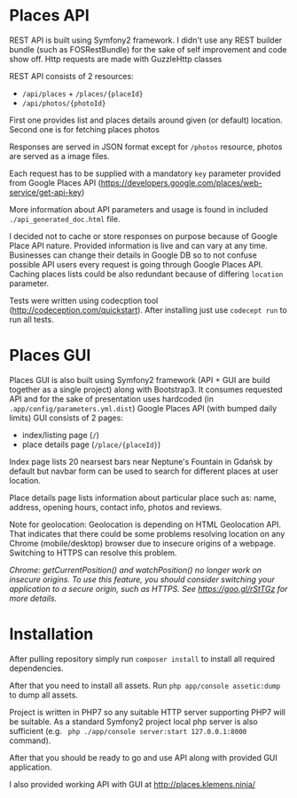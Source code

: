 Places API
=========

REST API is built using Symfony2 framework. 
I didn't use any REST builder bundle (such as FOSRestBundle) for the sake of self improvement and code show off. Http requests are made with GuzzleHttp classes

REST API consists of 2 resources:
* ```/api/places``` + ```/places/{placeId}```
* ```/api/photos/{photoId}```

First one provides list and places details around given (or default) location. 
Second one is for fetching places photos

Responses are served in JSON format except for ```/photos``` resource, photos are served as a image files.

Each request has to be supplied with a mandatory ```key``` parameter provided from Google Places API (https://developers.google.com/places/web-service/get-api-key)

More information about API parameters and usage is found in included ```./api_generated_doc.html``` file.

I decided not to cache or store responses on purpose because of Google Place API nature. Provided information is live and can vary at any time. Businesses can change their details in Google DB so to not confuse possible API users every request is going through Google Places API. Caching places lists could be also redundant because of differing ```location``` parameter.

Tests were written using codecption tool (http://codeception.com/quickstart). After installing just use ```codecept run``` to run all tests.


Places GUI
=========

Places GUI is also built using Symfony2 framework (API + GUI are build together as a single project) along with Bootstrap3. It consumes requested API and for the sake of presentation uses hardcoded (in ```.app/config/parameters.yml.dist```) Google Places API (with bumped daily limits)
GUI consists of 2 pages:

* index/listing page (```/```)
* place details page (```/place/{placeId}```)

Index page lists 20 nearsest bars near Neptune's Fountain in Gdańsk by default but navbar form can be used to search for different places at user location.

Place details page lists information about particular place such as: name, address, opening hours, contact info, photos and reviews.

Note for geolocation: Geolocation is depending on HTML Geolocation API. That indicates that there could be some problems resolving location on any Chrome (mobile/desktop) browser due to insecure origins of a webpage. Switching to HTTPS can resolve this problem.

_Chrome: getCurrentPosition() and watchPosition() no longer work on insecure origins. To use this feature, you should consider switching your application to a secure origin, such as HTTPS. See https://goo.gl/rStTGz for more details._


Installation
=========

After pulling repository simply run ```composer install``` to install all required dependencies. 

After that you need to install all assets. Run ```php app/console assetic:dump``` to dump all assets.

Project is written in PHP7 so any suitable HTTP server supporting PHP7 will be suitable. As a standard Symfony2 project local php server is also sufficient (e.g. ``` php ./app/console server:start 127.0.0.1:8000``` command).

After that you should be ready to go and use API along with provided GUI application.

I also provided working API with GUI at http://places.klemens.ninja/